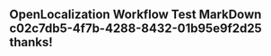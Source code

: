 <properties
ms.topic="hero-topic"
ms.test1="hero-topic"
ms.test2="test"/>

## OpenLocalization Workflow Test MarkDown c02c7db5-4f7b-4288-8432-01b95e9f2d25 thanks!
